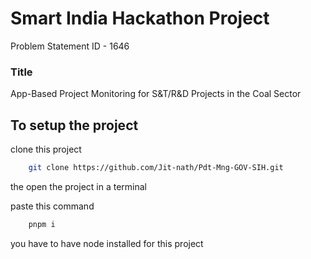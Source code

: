 # Smart India Hackathon Project

Problem Statement ID - 1646

### Title

App-Based Project Monitoring for S&T/R&D Projects in the Coal Sector

## To setup the project

clone this project 
```bash
    git clone https://github.com/Jit-nath/Pdt-Mng-GOV-SIH.git
```

the open the project in a terminal 

paste this command
```bash
    pnpm i
```
you have to have node installed for this project

